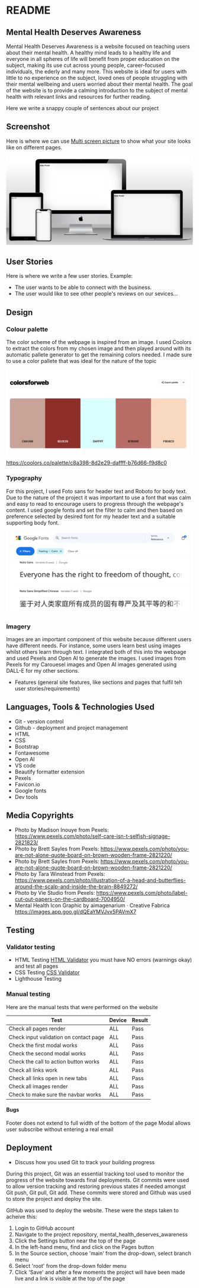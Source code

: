# README

## Mental Health Deserves Awareness

Mental Health Deserves Awareness is a website focused on teaching users about their mental health. A healthy mind leads to a healthy life and everyone in all spheres of life will benefit from proper education on the subject, making its use cut across young people, career-focused individuals, the ederly and many more. This website is ideal for users with little to no experience on the subject, loved ones of people struggling with their mental wellbeing and users worried about their mental health. The goal of the website is to provide a calming introduction to the subject of mental health with relevant links and resources for further reading. 

Here we write a snappy couple of sentences about our project

## Screenshot

Here is where we can use [Multi screen picture](http://techsini.com/multi-mockup/index.php) to show what your site looks like on different pages.

![Multi Device image](https://raw.githubusercontent.com/5pence/demoForYorks/refs/heads/main/assets/media/readmeDevice.png)

## User Stories

Here is where we write a few user stories. Example:

- The user wants to be able to connect with the business.
- The user would like to see other people's reviews on our sevices...

## Design

### Colour palette

The color scheme of the webpage is inspired from an image. I used Coolors to extract the colors from my chosen image and then played around with its automatic pallete generator to get the remaining colors needed. I made sure to use a color pallete that was ideal for the nature of the topic

![Coolors pallete](assets/images/pallette.png)
https://coolors.co/palette/c8a398-8d2e29-daffff-b76d66-f9d8c0

### Typography 

For this project, I used Foto sans for header text and Roboto for body text. Due to the nature of the project it was important to use a font that was calm and easy to read to encourage users to progress through the webpage's content. I used google fonts and set the filter to calm and then based on preference selected by desired font for my header text and a suitable supporting body font. 

![Filter fonts](assets/images/font.png)

### Imagery

Images are an important component of this website because different users have different needs. For instance, some users learn best using images whilst others learn through text. I  integrated both of this into the webpage and used Pexels and Open AI to generate the images. I used images from Pexels for my Carouesel images and Open AI images generated using DALL-E for my other sections. 

- Features (general site features, like sections and pages that fulfil teh user stories/requirements)

## Languages, Tools & Technologies Used

- Git - version control
- Github - deployment and project management
- HTML 
- CSS
- Bootstrap
- Fontawesome
- Open AI
- VS code
- Beautify formatter extension
- Pexels
- Favicon.io
- Google fonts
- Dev tools

## Media Copyrights

- Photo by Madison Inouye from Pexels: https://www.pexels.com/photo/self-care-isn-t-selfish-signage-2821823/
- Photo by Brett Sayles from Pexels: https://www.pexels.com/photo/you-are-not-alone-quote-board-on-brown-wooden-frame-2821220/
- Photo by Brett Sayles from Pexels: https://www.pexels.com/photo/you-are-not-alone-quote-board-on-brown-wooden-frame-2821220/
- Photo by Tara Winstead from Pexels: https://www.pexels.com/photo/illustration-of-a-head-and-butterflies-around-the-scalp-and-inside-the-brain-8849272/
- Photo by Vie Studio from Pexels: https://www.pexels.com/photo/label-cut-out-papers-on-the-cardboard-7004950/
- Mental Health Icon Graphic by aimagenarium · Creative Fabrica https://images.app.goo.gl/dQEaYMVJvx5PAVmX7

## Testing

### Validator testing

- HTML Testing [HTML Validator](https://validator.w3.org/) you must have NO errors (warnings okay) and test all pages
- CSS Testing [CSS Validator](https://jigsaw.w3.org/css-validator/)
- Lighthouse Testing

### Manual testing

Here are the manual tests that were performed on the website

| Test                    | Device     | Result       |
| ----------------------- | ---------- | ------------ |
|Check all pages render   | ALL        | Pass         |
|Check input validation on contact page          | ALL        | Pass         |
|Check the first modal works        | ALL     | Pass         |
|Check the second modal works   | ALL        | Pass         |
|Check the call to action button works   | ALL        | Pass         |
|Check all links work  | ALL        | Pass         |
|Check all links open in new tabs   | ALL        | Pass         |
|Check all images render   | ALL        | Pass         |
|Check to make sure the navbar works   | ALL        | Pass         |

#### Bugs

Footer does not extend to full width of the bottom of the page
Modal allows user subscribe without entering a real email

## Deployment

- Discuss how you used Git to track your building progress

During this project, Git was an essential tracking tool used to monitor the progress of the website towards final deployments. Git commits were used to allow version tracking and restoring previous states if needed amongst Git push, Git pull, Git add. These commits were stored and Github was used to store the project and deploy the site.

GitHub was used to deploy the website. These were the steps taken to acheive this:  

1. Login to GitHub account
2. Navigate to the project repository, mental_health_deserves_awareness
3. Click the Settings button near the top of the page
4. In the left-hand menu, find and click on the Pages button
5. In the Source section, choose 'main' from the drop-down, select branch menu
6. Select 'root' from the drop-down folder menu
7. Click 'Save' and after a few moments the project will have been made live and a link is visible at the top of the page
